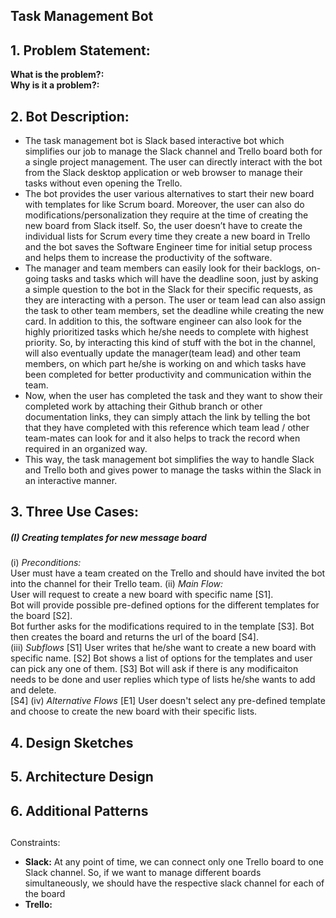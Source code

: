 ## Task Management Bot

## 1. Problem Statement:  
**What is the problem?:**  
**Why is it a problem?:**  

## 2. Bot Description:  
  * The task management bot is Slack based interactive bot which simplifies our job to manage the Slack channel and 
Trello board both for a single project management. The user can directly interact with the bot 
from the Slack desktop application or web browser to manage their tasks without even opening the Trello.  
  * The bot provides the user various alternatives to start their new board with templates for like Scrum board. 
  Moreover, the user can also do modifications/personalization they require at the time of creating the new board 
  from Slack itself. So, the user doesn’t have to create the individual lists for Scrum every time they create a new board 
  in Trello and the bot saves the Software Engineer time for initial setup process and helps them 
  to increase the productivity of the software.  
  * The manager and team members can easily look for their backlogs, on-going tasks and tasks which will have the deadline soon, 
  just by asking a simple question to the bot in the Slack for their specific requests, as they are interacting with a person. 
  The user or team lead can also assign the task to other team members, set the deadline while creating the new card. 
  In addition to this, the software engineer can also look for the highly prioritized tasks which he/she needs to complete with 
  highest priority. So, by interacting this kind of stuff with the bot in the channel, 
  will also eventually update the manager(team lead) and other team members, on which part he/she is working on and 
  which tasks have been completed for better productivity and communication within the team.  
  * Now, when the user has completed the task and they want to show their completed work by attaching their Github branch or 
  other documentation links, they can simply attach the link by telling the bot that they have completed 
  with this reference which team lead / other team-mates can look for and it also helps to track the record when required 
  in an organized way.  
  * This way, the task management bot simplifies the way to handle Slack and Trello both and gives power to manage the tasks 
  within the Slack in an interactive manner.


## 3. Three Use Cases:  
##### (I) Creating templates for new message board  
  (i) *Preconditions:*  
  User must have a team created on the Trello and should have invited the bot into the channel for their Trello team.
  (ii) *Main Flow:*  
  User will request to create a new board with specific name [S1].   
  Bot will provide  possible pre-defined options for the different templates for the board [S2].   
  Bot further asks for the modifications required to in the template [S3].
  Bot then creates the board and returns the url of the board [S4].  
  (iii) *Subflows*
  [S1] User writes that he/she want to create a new board with specific name.
  [S2] Bot shows a list of options for the templates and user can pick any one of them.
  [S3] Bot will ask if there is any modificaiton needs to be done and user replies which type of lists he/she wants to add and delete.  
  [S4] 
  (iv) *Alternative Flows*
  [E1] User doesn't select any pre-defined template and choose to create the new board with their specific lists.

## 4. Design Sketches  


## 5. Architecture Design  

## 6. Additional Patterns

##
Constraints:  
  * **Slack:** At any point of time, we can connect only one Trello board to one Slack channel.
   So, if we want to manage different boards simultaneously, we should have the respective slack channel for each of the board  
   * **Trello:** 
